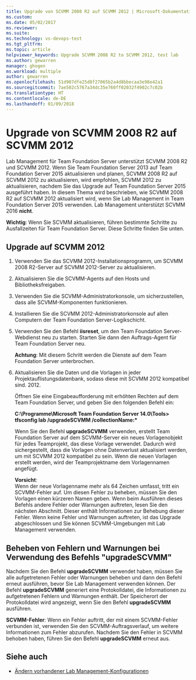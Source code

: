 ```yaml
---
title: Upgrade von SCVMM 2008 R2 auf SCVMM 2012 | Microsoft-Dokumentation
ms.custom: 
ms.date: 05/02/2017
ms.reviewer: 
ms.suite: 
ms.technology: vs-devops-test
ms.tgt_pltfrm: 
ms.topic: article
helpviewer_keywords: Upgrade SCVMM 2008 R2 to SCVMM 2012, test lab
ms.author: gewarren
manager: ghogen
ms.workload: multiple
author: gewarren
ms.openlocfilehash: 51d907dfe25d8f27065b2a4d8bbecaa3e98e42a1
ms.sourcegitcommit: 7ae502c5767a34dc35e760ff02032f4902c7c02b
ms.translationtype: HT
ms.contentlocale: de-DE
ms.lasthandoff: 01/09/2018
---
```

# <a name="upgrade-scvmm-2008-r2-to-scvmm-2012"></a>Upgrade von SCVMM 2008 R2 auf SCVMM 2012

Lab Management für Team Foundation Server unterstützt SCVMM 2008 R2 und SCVMM 2012. Wenn Sie Team Foundation Server 2013 auf Team Foundation Server 2015 aktualisieren und planen, SCVMM 2008 R2 auf SCVMM 2012 zu aktualisieren, wird empfohlen, SCVMM 2012 zu aktualisieren, nachdem Sie das Upgrade auf Team Foundation Server 2015 ausgeführt haben. In diesem Thema wird beschrieben, wie SCVMM 2008 R2 auf SCVMM 2012 aktualisiert wird, wenn Sie Lab Management in Team Foundation Server 2015 verwenden.
Lab Management unterstützt SCVMM 2016 **nicht**. 

**Wichtig**: Wenn Sie SCVMM aktualisieren, führen bestimmte Schritte zu Ausfallzeiten für Team Foundation Server. Diese Schritte finden Sie unten.

## <a name="upgrading-to-scvmm-2012"></a>Upgrade auf SCVMM 2012

1. Verwenden Sie das SCVMM 2012-Installationsprogramm, um SCVMM 2008 R2-Server auf SCVMM 2012-Server zu aktualisieren.

1. Aktualisieren Sie die SCVMM-Agents auf den Hosts und Bibliotheksfreigaben.

1. Verwenden Sie die SCVMM-Administratorkonsole, um sicherzustellen, dass alle SCVMM-Komponenten funktionieren.

1. Installieren Sie die SCVMM 2012-Administratorkonsole auf allen Computern der Team Foundation Server-Logikschicht.

1. Verwenden Sie den Befehl **iisreset**, um den Team Foundation Server-Webdienst neu zu starten. Starten Sie dann den Auftrags-Agent für Team Foundation Server neu.

   **Achtung**: Mit diesem Schritt werden die Dienste auf dem Team Foundation Server unterbrochen.

1. Aktualisieren Sie die Daten und die Vorlagen in jeder Projektauflistungsdatenbank, sodass diese mit SCVMM 2012 kompatibel sind. 
   2012.

   Öffnen Sie eine Eingabeaufforderung mit erhöhten Rechten auf dem Team Foundation Server, und geben Sie den folgenden Befehl ein:

   **C:\\Programme\\Microsoft Team Foundation Server 14.0\\Tools\> tfsconfig lab /upgradeSCVMM /collectionName:\***

   Wenn Sie den Befehl **upgradeSCVMM** verwenden, erstellt Team Foundation Server auf dem SCVMM-Server ein neues Vorlagenobjekt für jedes Teamprojekt, das diese Vorlage verwendet. Dadurch wird sichergestellt, dass die Vorlagen ohne Datenverlust aktualisiert werden, um mit SCVMM 2012 kompatibel zu sein. Wenn die neuen Vorlagen erstellt werden, wird der Teamprojektname dem Vorlagennamen angefügt.

   **Vorsicht**:  
   Wenn der neue Vorlagenname mehr als 64 Zeichen umfasst, tritt ein SCVMM-Fehler auf. Um diesen Fehler zu beheben, müssen Sie den Vorlagen einen kürzeren Namen geben. Wenn beim Ausführen dieses Befehls andere Fehler oder Warnungen auftreten, lesen Sie den nächsten Abschnitt. Dieser enthält Informationen zur Behebung dieser Fehler. Wenn keine Fehler und Warnungen auftreten, ist das Upgrade abgeschlossen und Sie können SCVMM-Umgebungen mit Lab Management verwenden.

## <a name="resolving-errors-and-warnings-when-using-the-upgradescvmm-command"></a>Beheben von Fehlern und Warnungen bei Verwendung des Befehls "upgradeSCVMM"

Nachdem Sie den Befehl **upgradeSCVMM** verwendet haben, müssen Sie alle aufgetretenen Fehler oder Warnungen beheben und dann den Befehl erneut ausführen, bevor Sie Lab Management verwenden können. Der Befehl **upgradeSCVMM** generiert eine Protokolldatei, die Informationen zu aufgetretenen Fehlern und Warnungen enthält. Der Speicherort der Protokolldatei wird angezeigt, wenn Sie den Befehl **upgradeSCVMM** ausführen.

**SCVMM-Fehler**: Wenn ein Fehler auftritt, der mit einem SCVMM-Fehler verbunden ist, verwenden Sie den SCVMM-Auftragsverlauf, um weitere Informationen zum Fehler abzurufen. Nachdem Sie den Fehler in SCVMM behoben haben, führen Sie den Befehl **upgradeSCVMM** erneut aus.

## <a name="see-also"></a>Siehe auch

* [Ändern vorhandener Lab Management-Konfigurationen](https://msdn.microsoft.com/library/ee704508%28v=vs.140%29.aspx)
